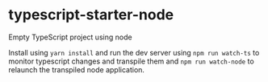 # typescript-starter-node
Empty TypeScript project using node

Install using `yarn install` and run the dev server using `npm run watch-ts` to monitor typescript changes and transpile them and `npm run watch-node` to relaunch the transpiled node application.
